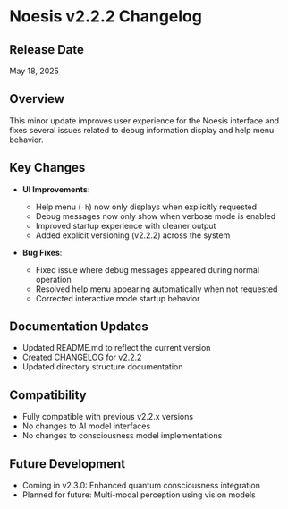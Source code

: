 # Noesis v2.2.2 Changelog

## Release Date
May 18, 2025

## Overview
This minor update improves user experience for the Noesis interface and fixes several issues related to debug information display and help menu behavior.

## Key Changes

- **UI Improvements**:
  - Help menu (`-h`) now only displays when explicitly requested
  - Debug messages now only show when verbose mode is enabled
  - Improved startup experience with cleaner output
  - Added explicit versioning (v2.2.2) across the system

- **Bug Fixes**:
  - Fixed issue where debug messages appeared during normal operation
  - Resolved help menu appearing automatically when not requested
  - Corrected interactive mode startup behavior

## Documentation Updates
- Updated README.md to reflect the current version
- Created CHANGELOG for v2.2.2
- Updated directory structure documentation

## Compatibility
- Fully compatible with previous v2.2.x versions
- No changes to AI model interfaces
- No changes to consciousness model implementations

## Future Development
- Coming in v2.3.0: Enhanced quantum consciousness integration
- Planned for future: Multi-modal perception using vision models
